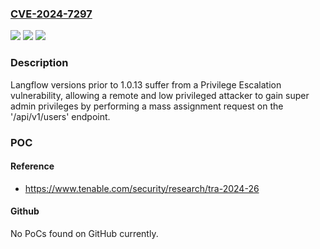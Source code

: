 ### [CVE-2024-7297](https://cve.mitre.org/cgi-bin/cvename.cgi?name=CVE-2024-7297)
![](https://img.shields.io/static/v1?label=Product&message=n%2Fa&color=blue)
![](https://img.shields.io/static/v1?label=Version&message=n%2Fa&color=blue)
![](https://img.shields.io/static/v1?label=Vulnerability&message=CWE-913%20Improper%20Control%20of%20Dynamically-Managed%20Code%20Resources&color=brighgreen)

### Description

Langflow versions prior to 1.0.13 suffer from a Privilege Escalation vulnerability, allowing a remote and low privileged attacker to gain super admin privileges by performing a mass assignment request on the '/api/v1/users' endpoint.

### POC

#### Reference
- https://www.tenable.com/security/research/tra-2024-26

#### Github
No PoCs found on GitHub currently.

